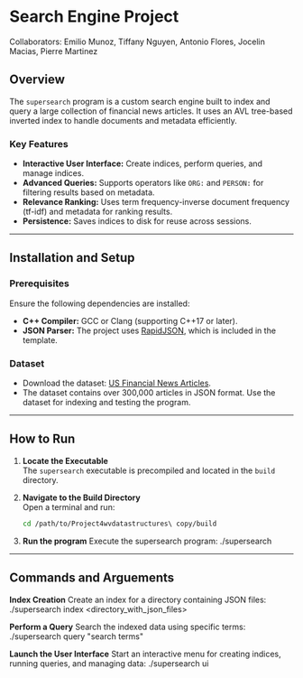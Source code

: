 # Search Engine Project

Collaborators: Emilio Munoz, Tiffany Nguyen, Antonio Flores, Jocelin Macias, Pierre Martinez


## Overview
The `supersearch` program is a custom search engine built to index and query a large collection of financial news articles. It uses an AVL tree-based inverted index to handle documents and metadata efficiently.

### Key Features
- **Interactive User Interface:** Create indices, perform queries, and manage indices.
- **Advanced Queries:** Supports operators like `ORG:` and `PERSON:` for filtering results based on metadata.
- **Relevance Ranking:** Uses term frequency-inverse document frequency (tf-idf) and metadata for ranking results.
- **Persistence:** Saves indices to disk for reuse across sessions.

---

## Installation and Setup

### Prerequisites
Ensure the following dependencies are installed:
- **C++ Compiler:** GCC or Clang (supporting C++17 or later).
- **JSON Parser:** The project uses [RapidJSON](https://rapidjson.org/), which is included in the template.

### Dataset
- Download the dataset: [US Financial News Articles](https://www.kaggle.com/jeet2016/us-financial-news-articles).
- The dataset contains over 300,000 articles in JSON format. Use the dataset for indexing and testing the program.

---

## How to Run

1. **Locate the Executable**  
   The `supersearch` executable is precompiled and located in the `build` directory.

2. **Navigate to the Build Directory**  
   Open a terminal and run:
   ```bash
   cd /path/to/Project4wvdatastructures\ copy/build

3. **Run the program**
   Execute the supersearch program:
   ./supersearch

---

## Commands and Arguements

   **Index Creation**
   Create an index for a directory containing JSON files:
   ./supersearch index <directory_with_json_files>

   **Perform a Query**
   Search the indexed data using specific terms:
   ./supersearch query "search terms"

   **Launch the User Interface**
   Start an interactive menu for creating indices, running queries, and managing data:
   ./supersearch ui
